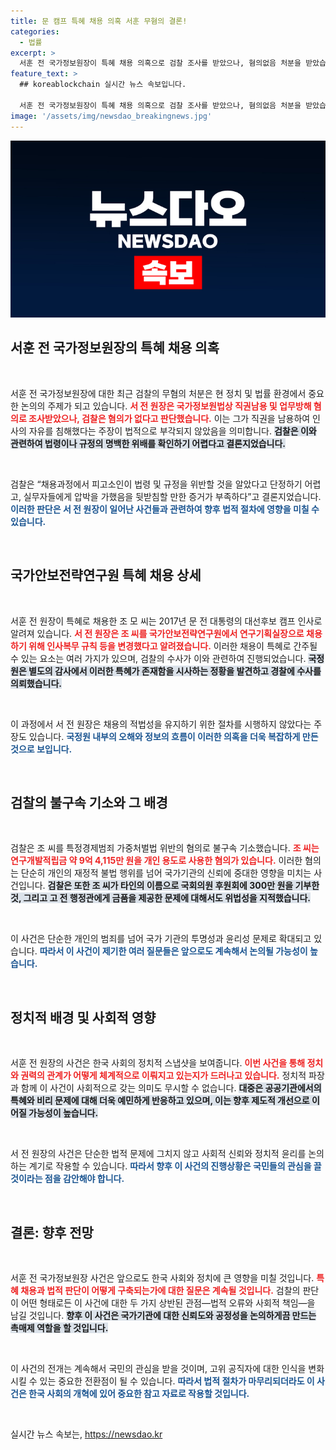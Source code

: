 ```yaml
---
title: 문 캠프 특혜 채용 의혹 서훈 무혐의 결론!
categories:
  - 법률
excerpt: >
  서훈 전 국가정보원장이 특혜 채용 의혹으로 검찰 조사를 받았으나, 혐의없음 처분을 받았습니다. 그러나 전 국정원 직원은 횡령과 정치자금법 위반으로 기소돼 논란이 계속됩니다. 과연 진실은 무엇일까요?
feature_text: >
  ## koreablockchain 실시간 뉴스 속보입니다.

  서훈 전 국가정보원장이 특혜 채용 의혹으로 검찰 조사를 받았으나, 혐의없음 처분을 받았습니다. 그러나 전 국정원 직원은 횡령과 정치자금법 위반으로 기소돼 논란이 계속됩니다. 과연 진실은 무엇일까요?
image: '/assets/img/newsdao_breakingnews.jpg'
---
```


<p><img src="/assets/img/newsdao_breakingnews.jpg" alt="koreablockchain 속보" /></p>

<h2 data-ke-size="size26">서훈 전 국가정보원장의 특혜 채용 의혹</h2>

<p data-ke-size="size16">&nbsp;</p>

<p>서훈 전 국가정보원장에 대한 최근 검찰의 무혐의 처분은 현 정치 및 법률 환경에서 중요한 논의의 주제가 되고 있습니다. <b><span style="color: #ee2323;">서 전 원장은 국가정보원법상 직권남용 및 업무방해 혐의로 조사받았으나, 검찰은 혐의가 없다고 판단했습니다.</span></b> 이는 그가 직권을 남용하여 인사의 자유를 침해했다는 주장이 법적으로 부각되지 않았음을 의미합니다. <b><span style="background-color: #21538527;">검찰은 이와 관련하여 법령이나 규정의 명백한 위배를 확인하기 어렵다고 결론지었습니다.</span></b></p>

<p data-ke-size="size16">&nbsp;</p>

<p>검찰은 “채용과정에서 피고소인이 법령 및 규정을 위반할 것을 알았다고 단정하기 어렵고, 실무자들에게 압박을 가했음을 뒷받침할 만한 증거가 부족하다”고 결론지었습니다. <b><span style="color: #1a5490;">이러한 판단은 서 전 원장이 일어난 사건들과 관련하여 향후 법적 절차에 영향을 미칠 수 있습니다.</span></b> </p>

<p data-ke-size="size16">&nbsp;</p>

<h2 data-ke-size="size26">국가안보전략연구원 특혜 채용 상세</h2>

<p data-ke-size="size16">&nbsp;</p>

<p>서훈 전 원장이 특혜로 채용한 조 모 씨는 2017년 문 전 대통령의 대선후보 캠프 인사로 알려져 있습니다. <b><span style="color: #ee2323;">서 전 원장은 조 씨를 국가안보전략연구원에서 연구기획실장으로 채용하기 위해 인사복무 규칙 등을 변경했다고 알려졌습니다.</span></b> 이러한 채용이 특혜로 간주될 수 있는 요소는 여러 가지가 있으며, 검찰의 수사가 이와 관련하여 진행되었습니다. <b><span style="background-color: #21538527;">국정원은 별도의 감사에서 이러한 특혜가 존재함을 시사하는 정황을 발견하고 경찰에 수사를 의뢰했습니다.</span></b></p>

<p data-ke-size="size16">&nbsp;</p>

<p>이 과정에서 서 전 원장은 채용의 적법성을 유지하기 위한 절차를 시행하지 않았다는 주장도 있습니다. <b><span style="color: #1a5490;">국정원 내부의 오해와 정보의 흐름이 이러한 의혹을 더욱 복잡하게 만든 것으로 보입니다.</span></b></p>

<p data-ke-size="size16">&nbsp;</p>

<h2 data-ke-size="size26">검찰의 불구속 기소와 그 배경</h2>

<p data-ke-size="size16">&nbsp;</p>

<p>검찰은 조 씨를 특정경제범죄 가중처벌법 위반의 혐의로 불구속 기소했습니다. <b><span style="color: #ee2323;">조 씨는 연구개발적립금 약 9억 4,115만 원을 개인 용도로 사용한 혐의가 있습니다.</span></b> 이러한 혐의는 단순히 개인의 재정적 불법 행위를 넘어 국가기관의 신뢰에 중대한 영향을 미치는 사건입니다. <b><span style="background-color: #21538527;">검찰은 또한 조 씨가 타인의 이름으로 국회의원 후원회에 300만 원을 기부한 것, 그리고 고 전 행정관에게 금품을 제공한 문제에 대해서도 위법성을 지적했습니다.</span></b></p>

<p data-ke-size="size16">&nbsp;</p>

<p>이 사건은 단순한 개인의 범죄를 넘어 국가 기관의 투명성과 윤리성 문제로 확대되고 있습니다. <b><span style="color: #1a5490;">따라서 이 사건이 제기한 여러 질문들은 앞으로도 계속해서 논의될 가능성이 높습니다.</span></b></p>

<p data-ke-size="size16">&nbsp;</p>

<h2 data-ke-size="size26">정치적 배경 및 사회적 영향</h2>

<p data-ke-size="size16">&nbsp;</p>

<p>서훈 전 원장의 사건은 한국 사회의 정치적 스냅샷을 보여줍니다. <b><span style="color: #ee2323;">이번 사건을 통해 정치와 권력의 관계가 어떻게 체계적으로 이뤄지고 있는지가 드러나고 있습니다.</span></b> 정치적 파장과 함께 이 사건이 사회적으로 갖는 의미도 무시할 수 없습니다. <b><span style="background-color: #21538527;">대중은 공공기관에서의 특혜와 비리 문제에 대해 더욱 예민하게 반응하고 있으며, 이는 향후 제도적 개선으로 이어질 가능성이 높습니다.</span></b></p>

<p data-ke-size="size16">&nbsp;</p>

<p>서 전 원장의 사건은 단순한 법적 문제에 그치지 않고 사회적 신뢰와 정치적 윤리를 논의하는 계기로 작용할 수 있습니다. <b><span style="color: #1a5490;">따라서 향후 이 사건의 진행상황은 국민들의 관심을 끌 것이라는 점을 감안해야 합니다.</span></b></p>

<p data-ke-size="size16">&nbsp;</p>

<h2 data-ke-size="size26">결론: 향후 전망</h2>

<p data-ke-size="size16">&nbsp;</p>

<p>서훈 전 국가정보원장 사건은 앞으로도 한국 사회와 정치에 큰 영향을 미칠 것입니다. <b><span style="color: #ee2323;">특혜 채용과 법적 판단이 어떻게 구축되는가에 대한 질문은 계속될 것입니다.</span></b> 검찰의 판단이 어떤 형태로든 이 사건에 대한 두 가지 상반된 관점—법적 오류와 사회적 책임—을 남길 것입니다. <b><span style="background-color: #21538527;">향후 이 사건은 국가기관에 대한 신뢰도와 공정성을 논의하게끔 만드는 촉매제 역할을 할 것입니다.</span></b></p>

<p data-ke-size="size16">&nbsp;</p>

<p>이 사건의 전개는 계속해서 국민의 관심을 받을 것이며, 고위 공직자에 대한 인식을 변화시킬 수 있는 중요한 전환점이 될 수 있습니다. <b><span style="color: #1a5490;">따라서 법적 절차가 마무리되더라도 이 사건은 한국 사회의 개혁에 있어 중요한 참고 자료로 작용할 것입니다.</span></b> </p>

<p data-ke-size="size16">&nbsp;</p>
실시간 뉴스 속보는, <a href="https://newsdao.kr" rel="dofollow">https://newsdao.kr</a>


